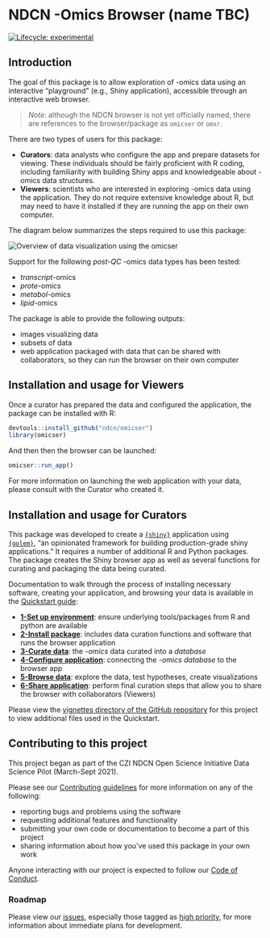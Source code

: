 
<!-- README.md is generated from README.Rmd. Please edit that file -->

# NDCN -Omics Browser (name TBC)

<!-- badges: start -->

[![Lifecycle:
experimental](https://img.shields.io/badge/lifecycle-experimental-orange.svg)](https://lifecycle.r-lib.org/articles/stages.html#experimental)
<!-- badges: end -->

## Introduction

The goal of this package is to allow exploration of -omics data using an
interactive “playground” (e.g., Shiny application), accessible through
an interactive web browser.

> *Note*: although the NDCN browser is not yet officially named, there
> are references to the browser/package as `omicser` or `omxr`.

There are two types of users for this package:

-   **Curators**: data analysts who configure the app and prepare
    datasets for viewing. These individuals should be fairly proficient
    with R coding, including familiarity with building Shiny apps and
    knowledgeable about -omics data structures.
-   **Viewers**: scientists who are interested in exploring -omics data
    using the application. They do not require extensive knowledge about
    R, but may need to have it installed if they are running the app on
    their own computer.

The diagram below summarizes the steps required to use this package:

![Overview of data visualization using the
omicser](man/figures/README-omicser-overview.png)

Support for the following *post-QC* -omics data types has been tested:

-   *transcript*-omics
-   *prote*-omics
-   *metabol*-omics
-   *lipid*-omics

The package is able to provide the following outputs:

-   images visualizing data
-   subsets of data
-   web application packaged with data that can be shared with
    collaborators, so they can run the browser on their own computer

## Installation and usage for Viewers

Once a curator has prepared the data and configured the application, the
package can be installed with R:

``` r
devtools::install_github("ndcn/omicser")
library(omicser)
```

And then then the browser can be launched:

``` r
omicser::run_app()
```

For more information on launching the web application with your data,
please consult with the Curator who created it.

## Installation and usage for Curators

This package was developed to create a
[`{shiny}`](https://shiny.rstudio.com/) application using  
[`{golem}`](https://github.com/ThinkR-open/golem), “an opinionated
framework for building production-grade shiny applications.” It requires
a number of additional R and Python packages. The package creates the
Shiny browser app as well as several functions for curating and
packaging the data being curated.

Documentation to walk through the process of installing necessary
software, creating your application, and browsing your data is available
in the [Quickstart
guide](https://ndcn.github.io/omicser/articles/00_quickstart.html):

-   [**1-Set up
    environment**](https://ndcn.github.io/omicser/articles/01_environment_setup.html):
    ensure underlying tools/packages from R and python are available
-   [**2-Install
    package**](https://ndcn.github.io/omicser/articles/02_install.html):
    includes data curation functions and software that runs the browser
    application
-   [**3-Curate
    data**](https://ndcn.github.io/omicser/articles/03_data_curation.html):
    the *-omics* data curated into a *database*
-   [**4-Configure
    application**](https://ndcn.github.io/omicser/articles/04_configuration.html):
    connecting the *-omics database* to the browser app
-   [**5-Browse
    data**](https://ndcn.github.io/omicser/articles/05_browsing.html):
    explore the data, test hypotheses, create visualizations
-   [**6-Share
    application**](https://ndcn.github.io/omicser/articles/06_sharing.html):
    perform final curation steps that allow you to share the browser
    with collaborators (Viewers)

Please view the [vignettes directory of the GitHub
repository](https://github.com/ndcn/omicser/tree/main/vignettes) for
this project to view additional files used in the Quickstart.

## Contributing to this project

This project began as part of the CZI NDCN Open Science Initiative Data
Science Pilot (March-Sept 2021).

Please see our [Contributing guidelines](CONTRIBUTING.md) for more
information on any of the following:

-   reporting bugs and problems using the software
-   requesting additional features and functionality
-   submitting your own code or documentation to become a part of this
    project
-   sharing information about how you’ve used this package in your own
    work

Anyone interacting with our project is expected to follow our [Code of
Conduct](CODE_OF_CONDUCT.md).

### Roadmap

Please view our [issues](https://github.com/ndcn/omicser/issues),
especially those tagged as [high
priority](https://github.com/ndcn/omicser/issues?q=is%3Aopen+is%3Aissue+label%3A%22high+priority%22),
for more information about immediate plans for development.
